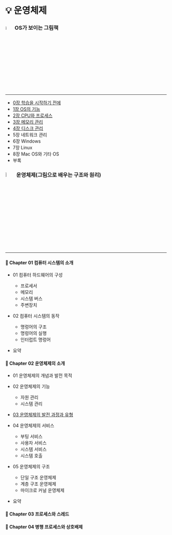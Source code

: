 # :bulb: 운영체제

### <img src="https://user-images.githubusercontent.com/83942393/125383261-1fbc3f00-e3d2-11eb-98d9-581efa78a790.png" width="5%" height="5%"></img> OS가 보이는 그림책
---
 * [0장 학습을 시작하기 전에](https://github.com/ERIN56/CS-STUDY/blob/master/%EC%9A%B4%EC%98%81%EC%B2%B4%EC%A0%9C/OS%EA%B0%80%20%EB%B3%B4%EC%9D%B4%EB%8A%94%20%EA%B7%B8%EB%A6%BC%EC%B1%85/0%EC%9E%A5.md)
 * [1장 OS의 기능](https://github.com/ERIN56/CS-STUDY/blob/master/%EC%9A%B4%EC%98%81%EC%B2%B4%EC%A0%9C/OS%EA%B0%80%20%EB%B3%B4%EC%9D%B4%EB%8A%94%20%EA%B7%B8%EB%A6%BC%EC%B1%85/1%EC%9E%A5.md)
 * [2장 CPU와 프로세스](https://github.com/ERIN56/CS-STUDY/blob/master/%EC%9A%B4%EC%98%81%EC%B2%B4%EC%A0%9C/OS%EA%B0%80%20%EB%B3%B4%EC%9D%B4%EB%8A%94%20%EA%B7%B8%EB%A6%BC%EC%B1%85/2%EC%9E%A5.md)
 * [3장 메모리 관리](https://github.com/ERIN56/CS-STUDY/blob/master/%EC%9A%B4%EC%98%81%EC%B2%B4%EC%A0%9C/OS%EA%B0%80%20%EB%B3%B4%EC%9D%B4%EB%8A%94%20%EA%B7%B8%EB%A6%BC%EC%B1%85/3%EC%9E%A5.md)
 * [4장 디스크 관리](https://github.com/ERIN56/CS-STUDY/blob/master/%EC%9A%B4%EC%98%81%EC%B2%B4%EC%A0%9C/OS%EA%B0%80%20%EB%B3%B4%EC%9D%B4%EB%8A%94%20%EA%B7%B8%EB%A6%BC%EC%B1%85/4%EC%9E%A5.md)
 * 5장 네트워크 관리
 * 6장 Windows
 * 7장 Linux
 * 8장 Mac OS와 기타 OS
 * 부록

### <img src="https://user-images.githubusercontent.com/83942393/125384033-49c23100-e3d3-11eb-8357-1aac8fea61fc.png" width="6%" height="6%"></img> 운영체제(그림으로 배우는 구조와 원리)
---
#### 💎 Chapter 01 컴퓨터 시스템의 소개
  * 01 컴퓨터 하드웨어의 구성</br>
      * 프로세서
    * 메모리
    * 시스템 버스
    * 주변장치

  * 02 컴퓨터 시스템의 동작
    * 명렁어의 구조
    * 명렁어의 실행
    * 인터럽트 명렁어
  * 요약

#### 🔑 Chapter 02 운영체제의 소개
  * 01 운영체제의 개념과 발전 목적

  * 02 운영체제의 기능
    * 자원 관리
    * 시스템 관리

  * [03 운영체제의 발전 과정과 유형](https://github.com/ERIN56/CS-STUDY/blob/master/%EC%9A%B4%EC%98%81%EC%B2%B4%EC%A0%9C/C02%20%EC%9A%B4%EC%98%81%EC%B2%B4%EC%A0%9C%EC%9D%98%20%EC%86%8C%EA%B0%9C/03%20%EC%9A%B4%EC%98%81%EC%B2%B4%EC%A0%9C%EC%9D%98%20%EB%B0%9C%EC%A0%84%20%EA%B3%BC%EC%A0%95%EA%B3%BC%20%EC%9C%A0%ED%98%95.md)

  * 04 운영체제의 서비스
    * 부팅 서비스
    * 사용자 서비스
    * 시스템 서비스
    * 시스템 호출

  * 05 운영체제의 구조
    * 단일 구조 운영체제
    * 계층 구조 운영체제
    * 마이크로 커널 운영체제

  * 요약
  
#### 💎 Chapter 03 프로세스와 스레드

#### 🔑 Chapter 04 병행 프로세스와 상호배제
  
